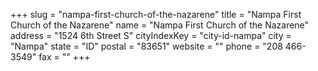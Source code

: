 +++
slug = "nampa-first-church-of-the-nazarene"
title = "Nampa First Church of the Nazarene"
name = "Nampa First Church of the Nazarene"
address = "1524 6th Street S"
cityIndexKey = "city-id-nampa"
city = "Nampa"
state = "ID"
postal = "83651"
website = ""
phone = "208 466-3549"
fax = ""
+++
